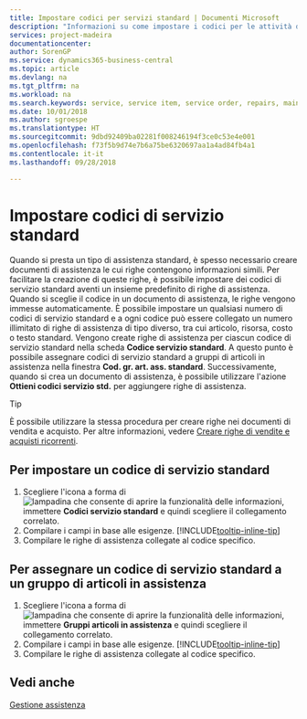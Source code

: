 ```yaml
---
title: Impostare codici per servizi standard | Documenti Microsoft
description: "Informazioni su come impostare i codici per le attività di assistenza eseguite di frequente."
services: project-madeira
documentationcenter: 
author: SorenGP
ms.service: dynamics365-business-central
ms.topic: article
ms.devlang: na
ms.tgt_pltfrm: na
ms.workload: na
ms.search.keywords: service, service item, service order, repairs, maintenance
ms.date: 10/01/2018
ms.author: sgroespe
ms.translationtype: HT
ms.sourcegitcommit: 9dbd92409ba02281f008246194f3ce0c53e4e001
ms.openlocfilehash: f73f5b9d74e7b6a75be6320697aa1a4ad84fb4a1
ms.contentlocale: it-it
ms.lasthandoff: 09/28/2018

---
```


# <a name="set-up-standard-service-codes"></a>Impostare codici di servizio standard
Quando si presta un tipo di assistenza standard, è spesso necessario creare documenti di assistenza le cui righe contengono informazioni simili. Per facilitare la creazione di queste righe, è possibile impostare dei codici di servizio standard aventi un insieme predefinito di righe di assistenza. Quando si sceglie il codice in un documento di assistenza, le righe vengono immesse automaticamente. È possibile impostare un qualsiasi numero di codici di servizio standard e a ogni codice può essere collegato un numero illimitato di righe di assistenza di tipo diverso, tra cui articolo, risorsa, costo o testo standard. Vengono create righe di assistenza per ciascun codice di servizio standard nella scheda **Codice servizio standard**. A questo punto è possibile assegnare codici di servizio standard a gruppi di articoli in assistenza nella finestra **Cod. gr. art. ass. standard**. Successivamente, quando si crea un documento di assistenza, è possibile utilizzare l'azione **Ottieni codici servizio std.** per aggiungere righe di assistenza.  
  
> [!Tip]
>  È possibile utilizzare la stessa procedura per creare righe nei documenti di vendita e acquisto. Per altre informazioni, vedere [Creare righe di vendite e acquisti ricorrenti](sales-how-work-standard-lines.md).    
  
## <a name="to-set-up-a-standard-service-code"></a>Per impostare un codice di servizio standard    
1. Scegliere l'icona a forma di ![lampadina che consente di aprire la funzionalità delle informazioni](media/ui-search/search_small.png "Informazioni sull'operazione che si desidera eseguire"), immettere **Codici servizio standard** e quindi scegliere il collegamento correlato.  
2. Compilare i campi in base alle esigenze. [!INCLUDE[tooltip-inline-tip](includes/tooltip-inline-tip_md.md)]  
4. Compilare le righe di assistenza collegate al codice specifico.  

## <a name="to-assign-a-standard-service-code-to-a-service-item-group"></a>Per assegnare un codice di servizio standard a un gruppo di articoli in assistenza
1. Scegliere l'icona a forma di ![lampadina che consente di aprire la funzionalità delle informazioni](media/ui-search/search_small.png "Informazioni sull'operazione che si desidera eseguire"), immettere **Gruppi articoli in assistenza** e quindi scegliere il collegamento correlato.  
2. Compilare i campi in base alle esigenze. [!INCLUDE[tooltip-inline-tip](includes/tooltip-inline-tip_md.md)]
3. Compilare le righe di assistenza collegate al codice specifico.  

## <a name="see-also"></a>Vedi anche
[Gestione assistenza](service-service.md)
